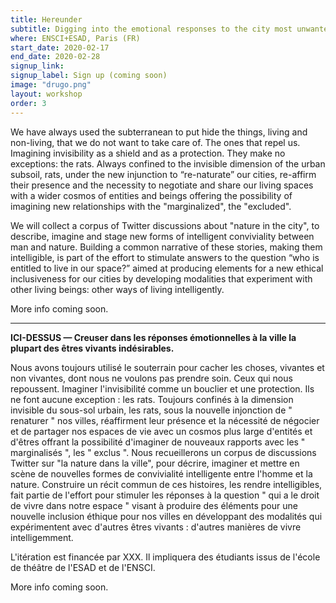 ```yaml
---
title: Hereunder
subtitle: Digging into the emotional responses to the city most unwanted living beings.
where: ENSCI+ESAD, Paris (FR)
start_date: 2020-02-17
end_date: 2020-02-28
signup_link: 
signup_label: Sign up (coming soon)
image: "drugo.png"
layout: workshop
order: 3
---
```


We have always used the subterranean to put hide the things, living and non-living, that we do not want to take care of. The ones that repel us. Imagining invisibility as a shield and as a protection. They make no exceptions: the rats. Always confined to the invisible dimension of the urban subsoil, rats, under the new injunction to “re-naturate” our cities, re-affirm their presence and the necessity to negotiate and share our living spaces with a wider cosmos of entities and beings offering the possibility of imagining new relationships with the "marginalized", the "excluded".

We will collect a corpus of Twitter discussions about "nature in the city", to describe, imagine and stage new forms of intelligent conviviality between man and nature. Building a common narrative of these stories, making them intelligible, is part of the effort to stimulate answers to the question “who is entitled to live in our space?” aimed at producing elements for a new ethical inclusiveness for our cities by developing modalities that experiment with other living beings: other ways of living intelligently.

More info coming soon.

<hr>


**ICI-DESSUS — Creuser dans les réponses émotionnelles à la ville la plupart des êtres vivants indésirables.**

Nous avons toujours utilisé le souterrain pour cacher les choses, vivantes et non vivantes, dont nous ne voulons pas prendre soin. Ceux qui nous repoussent. Imaginer l'invisibilité comme un bouclier et une protection. Ils ne font aucune exception : les rats. Toujours confinés à la dimension invisible du sous-sol urbain, les rats, sous la nouvelle injonction de " renaturer " nos villes, réaffirment leur présence et la nécessité de négocier et de partager nos espaces de vie avec un cosmos plus large d'entités et d'êtres offrant la possibilité d'imaginer de nouveaux rapports avec les " marginalisés ", les " exclus ". Nous recueillerons un corpus de discussions Twitter sur "la nature dans la ville", pour décrire, imaginer et mettre en scène de nouvelles formes de convivialité intelligente entre l'homme et la nature. Construire un récit commun de ces histoires, les rendre intelligibles, fait partie de l'effort pour stimuler les réponses à la question " qui a le droit de vivre dans notre espace " visant à produire des éléments pour une nouvelle inclusion éthique pour nos villes en développant des modalités qui expérimentent avec d'autres êtres vivants : d'autres manières de vivre intelligemment.

L'itération est financée par XXX. Il impliquera des étudiants issus de l'école de théâtre de l'ESAD et de l'ENSCI.

More info coming soon.
